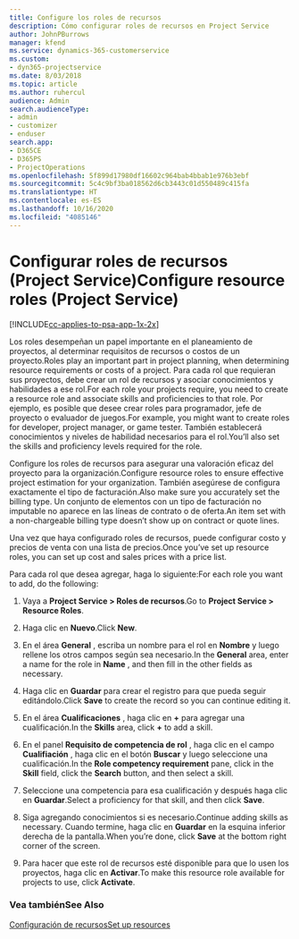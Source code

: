 ```yaml
---
title: Configure los roles de recursos
description: Cómo configurar roles de recursos en Project Service
author: JohnPBurrows
manager: kfend
ms.service: dynamics-365-customerservice
ms.custom:
- dyn365-projectservice
ms.date: 8/03/2018
ms.topic: article
ms.author: ruhercul
audience: Admin
search.audienceType:
- admin
- customizer
- enduser
search.app:
- D365CE
- D365PS
- ProjectOperations
ms.openlocfilehash: 5f899d17980df16602c964bab4bbab1e976b3ebf
ms.sourcegitcommit: 5c4c9bf3ba018562d6cb3443c01d550489c415fa
ms.translationtype: HT
ms.contentlocale: es-ES
ms.lasthandoff: 10/16/2020
ms.locfileid: "4085146"
---
```

# <a name="configure-resource-roles-project-service"></a><span data-ttu-id="e6ee9-103">Configurar roles de recursos (Project Service)</span><span class="sxs-lookup"><span data-stu-id="e6ee9-103">Configure resource roles (Project Service)</span></span>

[!INCLUDE[cc-applies-to-psa-app-1x-2x](../includes/cc-applies-to-psa-app-1x-2x.md)]

<span data-ttu-id="e6ee9-104">Los roles desempeñan un papel importante en el planeamiento de proyectos, al determinar requisitos de recursos o costos de un proyecto.</span><span class="sxs-lookup"><span data-stu-id="e6ee9-104">Roles play an important part in project planning, when determining resource requirements or costs of a project.</span></span> <span data-ttu-id="e6ee9-105">Para cada rol que requieran sus proyectos, debe crear un rol de recursos y asociar conocimientos y habilidades a ese rol.</span><span class="sxs-lookup"><span data-stu-id="e6ee9-105">For each role your projects require, you need to create a resource role and associate skills and proficiencies to that role.</span></span> <span data-ttu-id="e6ee9-106">Por ejemplo, es posible que desee crear roles para programador, jefe de proyecto o evaluador de juegos.</span><span class="sxs-lookup"><span data-stu-id="e6ee9-106">For example, you might want to create roles for developer, project manager, or game tester.</span></span> <span data-ttu-id="e6ee9-107">También establecerá conocimientos y niveles de habilidad necesarios para el rol.</span><span class="sxs-lookup"><span data-stu-id="e6ee9-107">You’ll also set the skills and proficiency levels required for the role.</span></span>  
  
 <span data-ttu-id="e6ee9-108">Configure los roles de recursos para asegurar una valoración eficaz del proyecto para la organización.</span><span class="sxs-lookup"><span data-stu-id="e6ee9-108">Configure resource roles to ensure effective project estimation for your organization.</span></span>  <span data-ttu-id="e6ee9-109">También asegúrese de configura exactamente el tipo de facturación.</span><span class="sxs-lookup"><span data-stu-id="e6ee9-109">Also make sure you accurately set the billing type.</span></span> <span data-ttu-id="e6ee9-110">Un conjunto de elementos con un tipo de facturación no imputable no aparece en las líneas de contrato o de oferta.</span><span class="sxs-lookup"><span data-stu-id="e6ee9-110">An item set with a non-chargeable billing type doesn’t show up on contract or quote lines.</span></span>  
  
 <span data-ttu-id="e6ee9-111">Una vez que haya configurado roles de recursos, puede configurar costo y precios de venta con una lista de precios.</span><span class="sxs-lookup"><span data-stu-id="e6ee9-111">Once you’ve set up resource roles, you can set up cost and sales prices with a price list.</span></span>  
  
 <span data-ttu-id="e6ee9-112">Para cada rol que desea agregar, haga lo siguiente:</span><span class="sxs-lookup"><span data-stu-id="e6ee9-112">For each role you want to add, do the following:</span></span>  
  
1.  <span data-ttu-id="e6ee9-113">Vaya a **Project Service > Roles de recursos**.</span><span class="sxs-lookup"><span data-stu-id="e6ee9-113">Go to **Project Service > Resource Roles**.</span></span>  
  
2.  <span data-ttu-id="e6ee9-114">Haga clic en **Nuevo**.</span><span class="sxs-lookup"><span data-stu-id="e6ee9-114">Click **New**.</span></span>  
  
3.  <span data-ttu-id="e6ee9-115">En el área **General** , escriba un nombre para el rol en **Nombre** y luego rellene los otros campos según sea necesario.</span><span class="sxs-lookup"><span data-stu-id="e6ee9-115">In the **General** area, enter a name for the role in **Name** , and then fill in the other fields as necessary.</span></span>  
  
4.  <span data-ttu-id="e6ee9-116">Haga clic en **Guardar** para crear el registro para que pueda seguir editándolo.</span><span class="sxs-lookup"><span data-stu-id="e6ee9-116">Click **Save** to create the record so you can continue editing it.</span></span>  
  
5.  <span data-ttu-id="e6ee9-117">En el área **Cualificaciones** , haga clic en **+** para agregar una cualificación.</span><span class="sxs-lookup"><span data-stu-id="e6ee9-117">In the **Skills** area, click **+** to add a skill.</span></span>  
  
6.  <span data-ttu-id="e6ee9-118">En el panel **Requisito de competencia de rol** , haga clic en el campo **Cualifiación** , haga clic en el botón **Buscar** y luego seleccione una cualificación.</span><span class="sxs-lookup"><span data-stu-id="e6ee9-118">In the **Role competency requirement** pane, click in the **Skill** field, click the **Search** button, and then select a skill.</span></span>  
  
7.  <span data-ttu-id="e6ee9-119">Seleccione una competencia para esa cualificación y después haga clic en **Guardar**.</span><span class="sxs-lookup"><span data-stu-id="e6ee9-119">Select a proficiency for that skill, and then click **Save**.</span></span>  
  
8.  <span data-ttu-id="e6ee9-120">Siga agregando conocimientos si es necesario.</span><span class="sxs-lookup"><span data-stu-id="e6ee9-120">Continue adding skills as necessary.</span></span> <span data-ttu-id="e6ee9-121">Cuando termine, haga clic en **Guardar** en la esquina inferior derecha de la pantalla.</span><span class="sxs-lookup"><span data-stu-id="e6ee9-121">When you’re done, click **Save** at the bottom right corner of the screen.</span></span>  
  
9. <span data-ttu-id="e6ee9-122">Para hacer que este rol de recursos esté disponible para que lo usen los proyectos, haga clic en **Activar**.</span><span class="sxs-lookup"><span data-stu-id="e6ee9-122">To make this resource role available for projects to use, click **Activate**.</span></span>  
  
### <a name="see-also"></a><span data-ttu-id="e6ee9-123">Vea también</span><span class="sxs-lookup"><span data-stu-id="e6ee9-123">See Also</span></span>  
 [<span data-ttu-id="e6ee9-124">Configuración de recursos</span><span class="sxs-lookup"><span data-stu-id="e6ee9-124">Set up resources</span></span>](../psa/set-up-resources.md)
